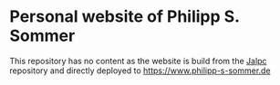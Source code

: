 # Personal website of Philipp S. Sommer

This repository has no content as the website is build from the
[Jalpc](https://github.com/Chilipp/Jalpc) repository and
directly deployed to https://www.philipp-s-sommer.de

